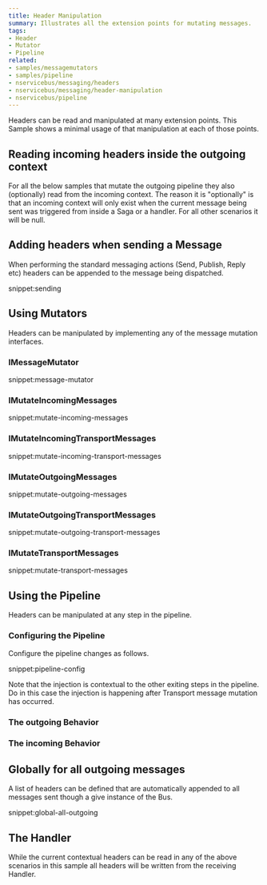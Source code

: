 ```yaml
---
title: Header Manipulation
summary: Illustrates all the extension points for mutating messages.
tags:
- Header
- Mutator
- Pipeline
related:
- samples/messagemutators
- samples/pipeline
- nservicebus/messaging/headers
- nservicebus/messaging/header-manipulation
- nservicebus/pipeline
---
```


Headers can be read and manipulated at many extension points. This Sample shows a minimal usage of that manipulation at each of those points.


## Reading incoming headers inside the outgoing context

For all the below samples that mutate the outgoing pipeline they also (optionally) read from the incoming context. The reason it is "optionally" is that an incoming context will only exist when the current message being sent was triggered from inside a Saga or a handler. For all other scenarios it will be null.


## Adding headers when sending a Message

When performing the standard messaging actions (Send, Publish, Reply etc) headers can be appended to the message being dispatched.

snippet:sending

## Using Mutators

Headers can be manipulated by implementing any of the message mutation interfaces.


### IMessageMutator

snippet:message-mutator


### IMutateIncomingMessages

snippet:mutate-incoming-messages


### IMutateIncomingTransportMessages

snippet:mutate-incoming-transport-messages


### IMutateOutgoingMessages

snippet:mutate-outgoing-messages


### IMutateOutgoingTransportMessages

snippet:mutate-outgoing-transport-messages


### IMutateTransportMessages

snippet:mutate-transport-messages


## Using the Pipeline

Headers can be manipulated at any step in the pipeline.


### Configuring the Pipeline

Configure the pipeline changes as follows.

snippet:pipeline-config

Note that the injection is contextual to the other exiting steps in the pipeline. Do in this case the injection is happening after Transport message mutation has occurred.


### The outgoing Behavior

<!-- import outgoing-header-behavior-->


### The incoming Behavior

<!-- import incoming-header-behavior-->


## Globally for all outgoing messages

A list of headers can be defined that are automatically appended to all messages sent though a give instance of the Bus.

snippet:global-all-outgoing


## The Handler

While the current contextual headers can be read in any of the above scenarios in this sample all headers will be written from the receiving Handler.

<!-- import handler-->

